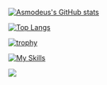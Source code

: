 [![Asmodeus's GitHub stats](https://github-readme-stats.vercel.app/api?username=AsmodeumX)](https://github.com/AsmodeumX/github-readme-stats)

[![Top Langs](https://github-readme-stats.vercel.app/api/top-langs/?username=AsmodeumX)](https://github.com/AsmodeumX/github-readme-stats)

[![trophy](https://github-profile-trophy.vercel.app/?username=AsmodeumX&theme=onedark)](https://github.com/ryo-ma/github-profile-trophy)

[![My Skills](https://skillicons.dev/icons?i=linux,debian,mint,emacs,fediverse,rust,html,css,svg)](https://skillicons.dev)

![](https://komarev.com/ghpvc/?username=AsmodeumX)
